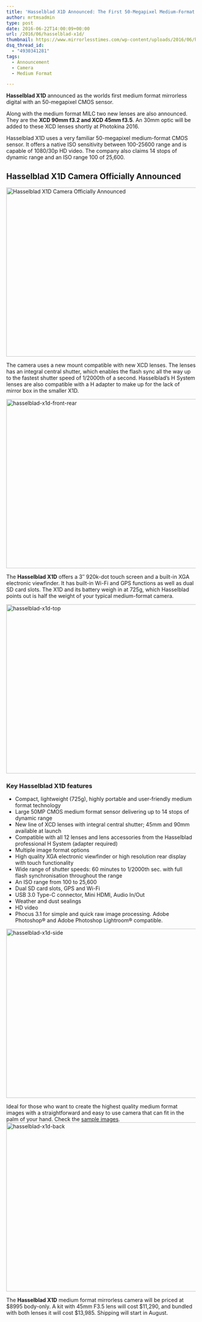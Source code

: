 ```yaml
---
title: 'Hasselblad X1D Announced: The First 50-Megapixel Medium-Format Mirrorless Camera'
author: mrtmsadmin
type: post
date: 2016-06-22T14:00:09+00:00
url: /2016/06/hasselblad-x1d/
thumbnail: https://www.mirrorlesstimes.com/wp-content/uploads/2016/06/hasselblad-x1d-top.jpg
dsq_thread_id:
  - "4930341281"
tags:
  - Announcement
  - Camera
  - Medium Format

---
```

**Hasselblad X1D** announced as the worlds first medium format mirrorless digital with an 50-megapixel CMOS sensor.

Along with the medium format MILC two new lenses are also announced. They are the **XCD 90mm f3.2 and XCD 45mm f3.5**. An 30mm optic will be added to these XCD lenses shortly at Photokina 2016.

Hasselblad X1D uses a very familiar 50-megapixel medium-format CMOS sensor. It offers a native ISO sensitivity between 100-25600 range and is capable of 1080/30p HD video. The company also claims 14 stops of dynamic range and an ISO range 100 of 25,600.<!--more-->

## Hasselblad X1D Camera Officially Announced

<img class="alignnone wp-image-355 size-full" title="Hasselblad X1D Camera Officially Announced" src="https://i1.wp.com/www.mirrorlesstimes.com/wp-content/uploads/2016/06/hasselblad-x1d-front.jpg?resize=600%2C450&#038;ssl=1" alt="Hasselblad X1D Camera Officially Announced" width="600" height="450" srcset="https://i1.wp.com/www.mirrorlesstimes.com/wp-content/uploads/2016/06/hasselblad-x1d-front.jpg?w=1601&ssl=1 1601w, https://i1.wp.com/www.mirrorlesstimes.com/wp-content/uploads/2016/06/hasselblad-x1d-front.jpg?resize=300%2C225&ssl=1 300w, https://i1.wp.com/www.mirrorlesstimes.com/wp-content/uploads/2016/06/hasselblad-x1d-front.jpg?resize=768%2C576&ssl=1 768w, https://i1.wp.com/www.mirrorlesstimes.com/wp-content/uploads/2016/06/hasselblad-x1d-front.jpg?resize=1024%2C768&ssl=1 1024w, https://i1.wp.com/www.mirrorlesstimes.com/wp-content/uploads/2016/06/hasselblad-x1d-front.jpg?w=1200&ssl=1 1200w" sizes="(max-width: 600px) 100vw, 600px" data-recalc-dims="1" /> 

The camera uses a new mount compatible with new XCD lenses. The lenses has an integral central shutter, which enables the flash sync all the way up to the fastest shutter speed of 1/2000th of a second. Hasselblad’s H System lenses are also compatible with a H adapter to make up for the lack of mirror box in the smaller X1D.

<img class="alignnone size-full wp-image-356" src="https://i0.wp.com/www.mirrorlesstimes.com/wp-content/uploads/2016/06/hasselblad-x1d-front-rear.jpg?resize=600%2C450&#038;ssl=1" alt="hasselblad-x1d-front-rear" width="600" height="450" srcset="https://i0.wp.com/www.mirrorlesstimes.com/wp-content/uploads/2016/06/hasselblad-x1d-front-rear.jpg?w=1199&ssl=1 1199w, https://i0.wp.com/www.mirrorlesstimes.com/wp-content/uploads/2016/06/hasselblad-x1d-front-rear.jpg?resize=300%2C225&ssl=1 300w, https://i0.wp.com/www.mirrorlesstimes.com/wp-content/uploads/2016/06/hasselblad-x1d-front-rear.jpg?resize=768%2C576&ssl=1 768w, https://i0.wp.com/www.mirrorlesstimes.com/wp-content/uploads/2016/06/hasselblad-x1d-front-rear.jpg?resize=1024%2C769&ssl=1 1024w" sizes="(max-width: 600px) 100vw, 600px" data-recalc-dims="1" /> 

The **Hasselblad X1D** offers a 3″ 920k-dot touch screen and a built-in XGA electronic viewfinder. It has built-in Wi-Fi and GPS functions as well as dual SD card slots. The X1D and its battery weigh in at 725g, which Hasselblad points out is half the weight of your typical medium-format camera.

<img class="alignnone size-full wp-image-357" src="https://i1.wp.com/www.mirrorlesstimes.com/wp-content/uploads/2016/06/hasselblad-x1d-top.jpg?resize=600%2C450&#038;ssl=1" alt="hasselblad-x1d-top" width="600" height="450" srcset="https://i1.wp.com/www.mirrorlesstimes.com/wp-content/uploads/2016/06/hasselblad-x1d-top.jpg?w=1042&ssl=1 1042w, https://i1.wp.com/www.mirrorlesstimes.com/wp-content/uploads/2016/06/hasselblad-x1d-top.jpg?resize=300%2C225&ssl=1 300w, https://i1.wp.com/www.mirrorlesstimes.com/wp-content/uploads/2016/06/hasselblad-x1d-top.jpg?resize=768%2C576&ssl=1 768w, https://i1.wp.com/www.mirrorlesstimes.com/wp-content/uploads/2016/06/hasselblad-x1d-top.jpg?resize=1024%2C768&ssl=1 1024w" sizes="(max-width: 600px) 100vw, 600px" data-recalc-dims="1" /> 

### Key Hasselblad X1D features

  * Compact, lightweight (725g), highly portable and user-friendly medium format technology
  * Large 50MP CMOS medium format sensor delivering up to 14 stops of dynamic range
  * New line of XCD lenses with integral central shutter; 45mm and 90mm available at launch
  * Compatible with all 12 lenses and lens accessories from the Hasselblad professional H System (adapter required)
  * Multiple image format options
  * High quality XGA electronic viewfinder or high resolution rear display with touch functionality
  * Wide range of shutter speeds: 60 minutes to 1/2000th sec. with full flash synchronisation throughout the range
  * An ISO range from 100 to 25,600
  * Dual SD card slots, GPS and Wi-Fi
  * USB 3.0 Type-C connector, Mini HDMI, Audio In/Out
  * Weather and dust sealings
  * HD video
  * Phocus 3.1 for simple and quick raw image processing. Adobe Photoshop® and Adobe Photoshop Lightroom® compatible.

<img class="alignnone size-full wp-image-358" src="https://i2.wp.com/www.mirrorlesstimes.com/wp-content/uploads/2016/06/hasselblad-x1d-side.jpg?resize=600%2C450&#038;ssl=1" alt="hasselblad-x1d-side" width="600" height="450" srcset="https://i2.wp.com/www.mirrorlesstimes.com/wp-content/uploads/2016/06/hasselblad-x1d-side.jpg?w=1200&ssl=1 1200w, https://i2.wp.com/www.mirrorlesstimes.com/wp-content/uploads/2016/06/hasselblad-x1d-side.jpg?resize=300%2C225&ssl=1 300w, https://i2.wp.com/www.mirrorlesstimes.com/wp-content/uploads/2016/06/hasselblad-x1d-side.jpg?resize=768%2C576&ssl=1 768w, https://i2.wp.com/www.mirrorlesstimes.com/wp-content/uploads/2016/06/hasselblad-x1d-side.jpg?resize=1024%2C768&ssl=1 1024w" sizes="(max-width: 600px) 100vw, 600px" data-recalc-dims="1" /> 

Ideal for those who want to create the highest quality medium format images with a straightforward and easy to use camera that can fit in the palm of your hand. Check the <a href="http://www.hasselblad.com/x-system/x1d-50c/" target="_blank">sample images</a>.<img class="alignnone size-full wp-image-359" src="https://i2.wp.com/www.mirrorlesstimes.com/wp-content/uploads/2016/06/hasselblad-x1d-back.jpg?resize=600%2C450&#038;ssl=1" alt="hasselblad-x1d-back" width="600" height="450" srcset="https://i2.wp.com/www.mirrorlesstimes.com/wp-content/uploads/2016/06/hasselblad-x1d-back.jpg?w=1200&ssl=1 1200w, https://i2.wp.com/www.mirrorlesstimes.com/wp-content/uploads/2016/06/hasselblad-x1d-back.jpg?resize=300%2C225&ssl=1 300w, https://i2.wp.com/www.mirrorlesstimes.com/wp-content/uploads/2016/06/hasselblad-x1d-back.jpg?resize=768%2C576&ssl=1 768w, https://i2.wp.com/www.mirrorlesstimes.com/wp-content/uploads/2016/06/hasselblad-x1d-back.jpg?resize=1024%2C768&ssl=1 1024w" sizes="(max-width: 600px) 100vw, 600px" data-recalc-dims="1" /> 

The **Hasselblad X1D** medium format mirrorless camera will be priced at $8995 body-only. A kit with 45mm F3.5 lens will cost $11,290, and bundled with both lenses it will cost $13,985. Shipping will start in August.